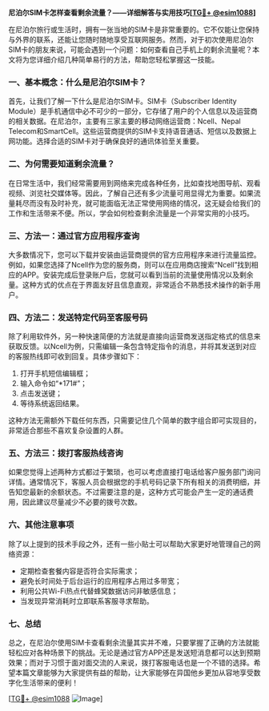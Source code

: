 **尼泊尔SIM卡怎样查看剩余流量？——详细解答与实用技巧[[TG💪+ @esim1088](https://t.me/s/esim1088)]**

在尼泊尔旅行或生活时，拥有一张当地的SIM卡是非常重要的。它不仅能让您保持与外界的联系，还能让您随时随地享受互联网服务。然而，对于初次使用尼泊尔SIM卡的朋友来说，可能会遇到一个问题：如何查看自己手机上的剩余流量呢？本文将为您详细介绍几种简单易行的方法，帮助您轻松掌握这一技能。

### 一、基本概念：什么是尼泊尔SIM卡？

首先，让我们了解一下什么是尼泊尔SIM卡。SIM卡（Subscriber Identity Module）是手机通信中必不可少的一部分，它存储了用户的个人信息以及运营商的相关数据。在尼泊尔，主要有三家主要的移动网络运营商：Ncell、Nepal Telecom和SmartCell。这些运营商提供的SIM卡支持语音通话、短信以及数据上网功能。选择合适的SIM卡对于确保良好的通讯体验至关重要。

### 二、为何需要知道剩余流量？

在日常生活中，我们经常需要用到网络来完成各种任务，比如查找地图导航、观看视频、浏览社交媒体等。因此，了解自己还有多少流量可用显得尤为重要。如果流量耗尽而没有及时补充，就可能面临无法正常使用网络的情况，这无疑会给我们的工作和生活带来不便。所以，学会如何检查剩余流量是一个非常实用的小技巧。

### 三、方法一：通过官方应用程序查询

大多数情况下，您可以下载并安装由运营商提供的官方应用程序来进行流量监控。例如，如果您选择了Ncell作为您的服务商，则可以在应用商店搜索“Ncell”找到相应的APP。安装完成后登录账户后，您就可以看到当前的流量使用情况以及剩余量。这种方式的优点在于界面友好且信息直观，非常适合不熟悉技术操作的新手用户。

### 四、方法二：发送特定代码至客服号码

除了利用软件外，另一种快速简便的方法就是直接向运营商发送指定格式的信息来获取反馈。以Ncell为例，只需编辑一条包含特定指令的消息，并将其发送到对应的客服热线即可收到回复。具体步骤如下：
1. 打开手机短信编辑框；
2. 输入命令如“*171#”；
3. 点击发送键；
4. 等待系统返回结果。

这种方法无需额外下载任何东西，只需要记住几个简单的数字组合即可实现目的，非常适合那些不喜欢复杂设置的人群。

### 五、方法三：拨打客服热线咨询

如果您觉得上述两种方式都过于繁琐，也可以考虑直接打电话给客户服务部门询问详情。通常情况下，客服人员会根据您的手机号码记录下所有相关的消费明细，并告知您最新的余额状态。不过需要注意的是，这种方式可能会产生一定的通话费用，因此建议尽量减少不必要的拨号次数。

### 六、其他注意事项

除了以上提到的技术手段之外，还有一些小贴士可以帮助大家更好地管理自己的网络资源：
- 定期检查套餐内容是否符合实际需求；
- 避免长时间处于后台运行的应用程序占用过多带宽；
- 利用公共Wi-Fi热点代替蜂窝数据访问非敏感信息；
- 当发现异常消耗时立即联系客服寻求帮助。

### 七、总结

总之，在尼泊尔使用SIM卡查看剩余流量其实并不难，只要掌握了正确的方法就能轻松应对各种场景下的挑战。无论是通过官方APP还是发送短消息都可以达到预期效果；而对于习惯于面对面交流的人来说，拨打客服电话也是一个不错的选择。希望本篇文章能够为大家提供有益的帮助，让大家能够在异国他乡更加从容地享受数字化生活带来的便利！

[[TG💪+ @esim1088](https://t.me/s/esim1088) ![Image](https://i.postimg.cc/4NQfJmqS/Snipaste-2025-05-13-00-14-12.png)]